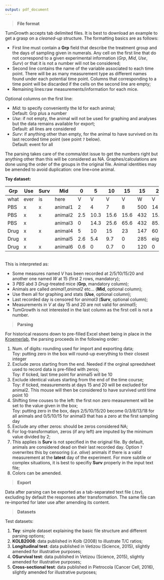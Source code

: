 ```yaml
---
output: pdf_document
---
```


> **File format**

<tumcode>TumGrowth</tumcode> accepts tab delimited files. It is best to download 
an example to get a grasp on a *cleaned-up* structure. The formatting basics are 
as follows:

- First line must contain a **Grp** field that describe the treatment group and 
the days of sampling given in numerals. Any cell on the first line that do not 
correspond to a given experimental information (*Grp*, *Mid*, *Use*, *Surv*) or 
that it is not a number will not be considered;
- Second line contains the name of the variable associated to each time point. 
There will be as many measurement type as different names found under each 
potential time point. Columns that corresponding to a time point will be 
discarded if the cells on the second line are empty;
- Remaining lines:raw measurements/information for each mice.

Optional columns on the first line:

- *Mid*: to specify conveniently the Id for each animal;<br>
<excode>Default: Grp plus a number</excode>
- *Use*: if not empty, the animal will not be used for graphing and analyses but 
the data remains available for export;<br>
<excode>Default: all lines are considered</excode>
- *Surv*: if anything other than empty, for the animal to have survived on its 
last recorded time point (see point `7` below).<br>
<excode>Default: event for all</excode>

The parsing takes care of the comma/dot issue to get the numbers right but 
anything other than this will be considered as NA. Graphes/calculations are done 
using the order of the groups in the original file. Animal identities may be amended to 
avoid duplication: one line=one animal.


**Toy dataset:**

| Grp | Use | Surv | Mid  | 0 | 5 | 10 | 15 | 15 | 20 | d25 |
| --- | --- | ---  | --- |--- |--- |--- |--- |--- |--- |--- |
|  what | ever  |  is | here | V | V | V | V|  W |V | V|
| PBS | x | x  | animal1 | 2 | 4  | 7  | 8 | 500 | 14| 1
| PBS  | x|  x | animal2  | 2.5 | 10.3 | 15.6  |15.6| 432 |15.6 | like |
| PBS  | x|   | animal3  | 0 | 14.3 | 25.6  |65.6| 432 |85.1 |  |
| Drug | x | x | animal4 | 5 | 10 | 15 | 23| 147| 60 | b10
| Drug | x |  | animal5 | 2.6 | 5.4  | 9.7  | 0 | 285| eighty | 0 |
| Drug  | x| x | animal6 | 0.6 | 0  | 0.7  |  0 | 120 | 0 | 613 |

<br>
This is interpreted as: 

- Some measures named *V* has been recorded at 2/5/10/15/20 and another one 
named *W* at 15 (first 2 rows, mandatory);
- 3 *PBS* abd 3 *Drug*-treated mice (**Grp**, mandatory column);
- Animals are called *animal1*,*animal2* etc... (**Mid**, optional column);
- Use them all for graphing and stats (**Use**, optional column);
- Last recorded day is censored for *animal3* (**Surv**, optional column);
- Measurements in *V* at day 15 and 20 are not valid for *animal5*;
- <tumcode>TumGrowth</tumcode> is not interested in the last column as the first 
cell is not a number.


> **Parsing**

For historical reasons down to pre-filled Excel sheet being in place in the 
[Kroemerlab](http://kroemerlab.com/), the parsing proceeds in the following 
order:

1. Num. of digits: rounding used for import and exporting data;<br>
<excode>Toy: putting zero in the box will round-up everything to their closest 
integer</excode>
2. Exclude zeros starting from the end. Needed if the orginal spreedsheet used to record data is pre-filled with zeros;<br>
<excode>Toy: if ticked, last time point for animal5 will be 10</excode>
3. Exclude identical values starting from the end of the time course;<br>
<excode>Toy: if ticked, measurements at days 15 and 20 will be excluded for 
animal2. This mouse will then be considered to have survived until time point 
10</excode>
4. Shifting time couses to the left: the first non zero measurement will be set 
to the value given in the box;<br>
<excode>Toy: putting zero in the box, days 2/5/10/15/20 become 0/3/8/13/18 for 
all animals  and 0/5/10/15 for animal3 that has a zero at the first sampling 
day</excode>
5. Exclude any other zeros: should be zeros considered NA;
6. For log-transformation, zeros (if any left) are imputed by the minimum value 
divided by 2;
7. This applies is **Surv** is not specified in the original file. By default, 
animals are considered dead on their last recorded day. Option `7` overwrites 
this by censoring (*i.e. alive*) animals if there is a valid measurement at the 
**latest** day of the experiment. For more subtile or complex situations, it is 
best to specifiy **Surv** properly in the input text file;
8. Colors can be amended.


> **Export**

Data after parsing can be exported as a tab-separated text file (*.tsv*), 
excluding by default the responses after transformation. The same file can 
re-imported for later use after amending its content.


> **Datasets**

Test datasets:

1. **Toy**: simple dataset explaining the basic file structure and different 
parsing options;
2. **KOLB2008**: data published in Kolb (2008) to illustrate T/C ratios;
3. **Longitudinal test**:  data published in Vetizou (Science, 2015), slightly amended for 
illustrative purposes;
4. **OSurvival test**: data published in Vetizou (Science, 2015), slightly amended for 
illustrative purposes;
5. **Cross-sectional test**: data published in Pietrocola (Cancer Cell, 2016), slightly amended for 
illustrative purposes;

